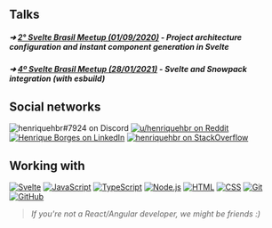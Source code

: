 ## Talks

##### ➜ [2° Svelte Brasil Meetup (01/09/2020)](https://www.youtube.com/watch?v=_izeIDmeq7g&t=2520s) - Project architecture configuration and instant component generation in Svelte

##### ➜ [4º Svelte Brasil Meetup (28/01/2021)](https://youtu.be/vDW_zVq5-vY?t=5320) - Svelte and Snowpack integration (with esbuild)

## Social networks

![henriquehbr#7924 on Discord](https://img.shields.io/badge/discord-henriquehbr%237924-%23738adb?logo=discord&logoColor=FFFFFF)
[![u/henriquehbr on Reddit](https://img.shields.io/badge/Reddit-FF4300?logo=reddit&logoColor=FFFFFF)](http://reddit.com/r/henriquehbr)
[![Henrique Borges on LinkedIn](https://img.shields.io/badge/LinkedIn-0072b1?logo=linkedin&logoColor=FFFFFF)](https://www.linkedin.com/in/henrique-borges-ab2217156/)
[![henriquehbr on StackOverflow](https://img.shields.io/badge/StackOverflow-f48024?logo=stackoverflow&logoColor=FFFFFF)](https://stackoverflow.com/users/9182121/henriquehbr)

## Working with

[![Svelte](https://img.shields.io/badge/-Svelte-FF3E00?logo=svelte&logoColor=FFFFFF)](https://github.com/sveltejs/svelte)
[![JavaScript](https://img.shields.io/badge/-JavaScript-F7DF1E?logo=javascript&logoColor=000000)](https://github.com/topics/javascript)
[![TypeScript](https://img.shields.io/badge/-TypeScript-3178C6?logo=javascript&logoColor=FFFFFF)](https://github.com/microsoft/TypeScript)
[![Node.js](https://img.shields.io/badge/-Node.js-339933?logo=node.js&logoColor=FFFFFF)](https://github.com/nodejs/node)
[![HTML](https://img.shields.io/badge/-HTML-E34F26?logo=html5&logoColor=FFFFFF)](https://github.com/topics/html)
[![CSS](https://img.shields.io/badge/-CSS-1572B6?logo=css3&logoColor=FFFFFF)](https://github.com/topics/css)
[![Git](https://img.shields.io/badge/-Git-F05032?logo=git&logoColor=FFFFFF)](https://github.com/git/git)
[![GitHub](https://img.shields.io/badge/-GitHub-181717?logo=github&logoColor=FFFFFF)](https://github.com/)

> _If you're not a React/Angular developer, we might be friends :)_
